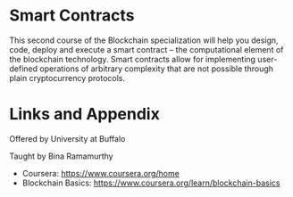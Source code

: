 # Smart Contracts

This second course of the Blockchain specialization will help you design, code, deploy and execute a smart contract – the computational element of the blockchain technology. Smart contracts allow for implementing user-defined operations of arbitrary complexity that are not possible through plain cryptocurrency protocols.   

Links and Appendix
========================================================
Offered by University at Buffalo

Taught by Bina Ramamurthy


- Coursera: https://www.coursera.org/home
- Blockchain Basics: https://www.coursera.org/learn/blockchain-basics
